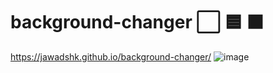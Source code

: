 # background-changer :white_large_square: :blue_square: :black_large_square:
https://jawadshk.github.io/background-changer/
![image](https://user-images.githubusercontent.com/107758531/188669404-42c31c94-2e3c-4d54-8959-a1e9f3293bdd.png)
